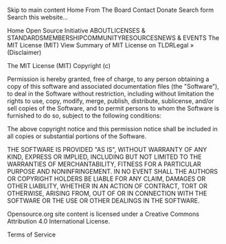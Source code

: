 Skip to main content
Home From The Board Contact Donate
Search form 
Search this website...
 
 Home
Open Source Initiative
ABOUTLICENSES & STANDARDSMEMBERSHIPCOMMUNITYRESOURCESNEWS & EVENTS
The MIT License (MIT)
View Summary of MIT License on TLDRLegal » (Disclaimer)

The MIT License (MIT)
Copyright (c) <year> <copyright holders>



Permission is hereby granted, free of charge, to any person obtaining a copy
of this software and associated documentation files (the "Software"), to deal
in the Software without restriction, including without limitation the rights
to use, copy, modify, merge, publish, distribute, sublicense, and/or sell
copies of the Software, and to permit persons to whom the Software is
furnished to do so, subject to the following conditions:



The above copyright notice and this permission notice shall be included in
all copies or substantial portions of the Software.



THE SOFTWARE IS PROVIDED "AS IS", WITHOUT WARRANTY OF ANY KIND, EXPRESS OR
IMPLIED, INCLUDING BUT NOT LIMITED TO THE WARRANTIES OF MERCHANTABILITY,
FITNESS FOR A PARTICULAR PURPOSE AND NONINFRINGEMENT.  IN NO EVENT SHALL THE
AUTHORS OR COPYRIGHT HOLDERS BE LIABLE FOR ANY CLAIM, DAMAGES OR OTHER
LIABILITY, WHETHER IN AN ACTION OF CONTRACT, TORT OR OTHERWISE, ARISING FROM,
OUT OF OR IN CONNECTION WITH THE SOFTWARE OR THE USE OR OTHER DEALINGS IN
THE SOFTWARE.



				 
Opensource.org site content is licensed under a Creative Commons Attribution 4.0 International License.

Terms of Service

